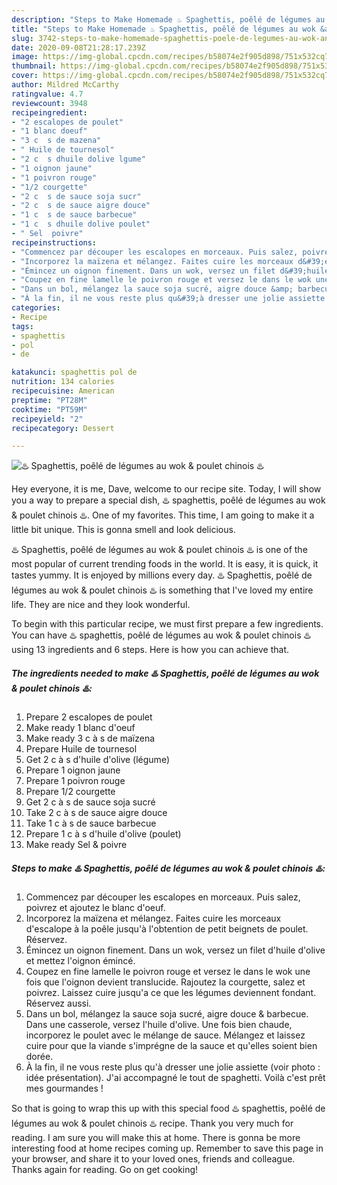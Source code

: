 ```yaml
---
description: "Steps to Make Homemade ♨️ Spaghettis, poêlé de légumes au wok &amp;amp; poulet chinois ♨️"
title: "Steps to Make Homemade ♨️ Spaghettis, poêlé de légumes au wok &amp;amp; poulet chinois ♨️"
slug: 3742-steps-to-make-homemade-spaghettis-poele-de-legumes-au-wok-and-amp-poulet-chinois
date: 2020-09-08T21:28:17.239Z
image: https://img-global.cpcdn.com/recipes/b58074e2f905d898/751x532cq70/♨️-spaghettis-poele-de-legumes-au-wok-poulet-chinois-♨️-photo-principale-de-la-recette.jpg
thumbnail: https://img-global.cpcdn.com/recipes/b58074e2f905d898/751x532cq70/♨️-spaghettis-poele-de-legumes-au-wok-poulet-chinois-♨️-photo-principale-de-la-recette.jpg
cover: https://img-global.cpcdn.com/recipes/b58074e2f905d898/751x532cq70/♨️-spaghettis-poele-de-legumes-au-wok-poulet-chinois-♨️-photo-principale-de-la-recette.jpg
author: Mildred McCarthy
ratingvalue: 4.7
reviewcount: 3948
recipeingredient:
- "2 escalopes de poulet"
- "1 blanc doeuf"
- "3 c  s de mazena"
- " Huile de tournesol"
- "2 c  s dhuile dolive lgume"
- "1 oignon jaune"
- "1 poivron rouge"
- "1/2 courgette"
- "2 c  s de sauce soja sucr"
- "2 c  s de sauce aigre douce"
- "1 c  s de sauce barbecue"
- "1 c  s dhuile dolive poulet"
- " Sel  poivre"
recipeinstructions:
- "Commencez par découper les escalopes en morceaux. Puis salez, poivrez et ajoutez le blanc d&#39;oeuf."
- "Incorporez la maïzena et mélangez. Faites cuire les morceaux d&#39;escalope à la poêle jusqu&#39;à l&#39;obtention de petit beignets de poulet. Réservez."
- "Émincez un oignon finement. Dans un wok, versez un filet d&#39;huile d&#39;olive et mettez l&#39;oignon émincé."
- "Coupez en fine lamelle le poivron rouge et versez le dans le wok une fois que l&#39;oignon devient translucide. Rajoutez la courgette, salez et poivrez. Laissez cuire jusqu&#39;a ce que les légumes deviennent fondant. Réservez aussi."
- "Dans un bol, mélangez la sauce soja sucré, aigre douce &amp; barbecue. Dans une casserole, versez l&#39;huile d&#39;olive. Une fois bien chaude, incorporez le poulet avec le mélange de sauce. Mélangez et laissez cuire pour que la viande s&#39;imprégne de la sauce et qu&#39;elles soient bien dorée."
- "À la fin, il ne vous reste plus qu&#39;à dresser une jolie assiette (voir photo : idée présentation). J&#39;ai accompagné le tout de spaghetti. Voilà c&#39;est prêt mes gourmandes !"
categories:
- Recipe
tags:
- spaghettis
- pol
- de

katakunci: spaghettis pol de 
nutrition: 134 calories
recipecuisine: American
preptime: "PT28M"
cooktime: "PT59M"
recipeyield: "2"
recipecategory: Dessert

---
```



![♨️ Spaghettis, poêlé de légumes au wok &amp; poulet chinois ♨️](https://img-global.cpcdn.com/recipes/b58074e2f905d898/751x532cq70/♨️-spaghettis-poele-de-legumes-au-wok-poulet-chinois-♨️-photo-principale-de-la-recette.jpg)

Hey everyone, it is me, Dave, welcome to our recipe site. Today, I will show you a way to prepare a special dish, ♨️ spaghettis, poêlé de légumes au wok &amp; poulet chinois ♨️. One of my favorites. This time, I am going to make it a little bit unique. This is gonna smell and look delicious.



♨️ Spaghettis, poêlé de légumes au wok &amp; poulet chinois ♨️ is one of the most popular of current trending foods in the world. It is easy, it is quick, it tastes yummy. It is enjoyed by millions every day. ♨️ Spaghettis, poêlé de légumes au wok &amp; poulet chinois ♨️ is something that I've loved my entire life. They are nice and they look wonderful.


To begin with this particular recipe, we must first prepare a few ingredients. You can have ♨️ spaghettis, poêlé de légumes au wok &amp; poulet chinois ♨️ using 13 ingredients and 6 steps. Here is how you can achieve that.

<!--inarticleads1-->

##### The ingredients needed to make ♨️ Spaghettis, poêlé de légumes au wok &amp; poulet chinois ♨️:

1. Prepare 2 escalopes de poulet
1. Make ready 1 blanc d&#39;oeuf
1. Make ready 3 c à s de maïzena
1. Prepare  Huile de tournesol
1. Get 2 c à s d&#39;huile d&#39;olive (légume)
1. Prepare 1 oignon jaune
1. Prepare 1 poivron rouge
1. Prepare 1/2 courgette
1. Get 2 c à s de sauce soja sucré
1. Take 2 c à s de sauce aigre douce
1. Take 1 c à s de sauce barbecue
1. Prepare 1 c à s d&#39;huile d&#39;olive (poulet)
1. Make ready  Sel &amp; poivre




<!--inarticleads2-->

##### Steps to make ♨️ Spaghettis, poêlé de légumes au wok &amp; poulet chinois ♨️:

1. Commencez par découper les escalopes en morceaux. Puis salez, poivrez et ajoutez le blanc d&#39;oeuf.
1. Incorporez la maïzena et mélangez. Faites cuire les morceaux d&#39;escalope à la poêle jusqu&#39;à l&#39;obtention de petit beignets de poulet. Réservez.
1. Émincez un oignon finement. Dans un wok, versez un filet d&#39;huile d&#39;olive et mettez l&#39;oignon émincé.
1. Coupez en fine lamelle le poivron rouge et versez le dans le wok une fois que l&#39;oignon devient translucide. Rajoutez la courgette, salez et poivrez. Laissez cuire jusqu&#39;a ce que les légumes deviennent fondant. Réservez aussi.
1. Dans un bol, mélangez la sauce soja sucré, aigre douce &amp; barbecue. Dans une casserole, versez l&#39;huile d&#39;olive. Une fois bien chaude, incorporez le poulet avec le mélange de sauce. Mélangez et laissez cuire pour que la viande s&#39;imprégne de la sauce et qu&#39;elles soient bien dorée.
1. À la fin, il ne vous reste plus qu&#39;à dresser une jolie assiette (voir photo : idée présentation). J&#39;ai accompagné le tout de spaghetti. Voilà c&#39;est prêt mes gourmandes !




So that is going to wrap this up with this special food ♨️ spaghettis, poêlé de légumes au wok &amp; poulet chinois ♨️ recipe. Thank you very much for reading. I am sure you will make this at home. There is gonna be more interesting food at home recipes coming up. Remember to save this page in your browser, and share it to your loved ones, friends and colleague. Thanks again for reading. Go on get cooking!
